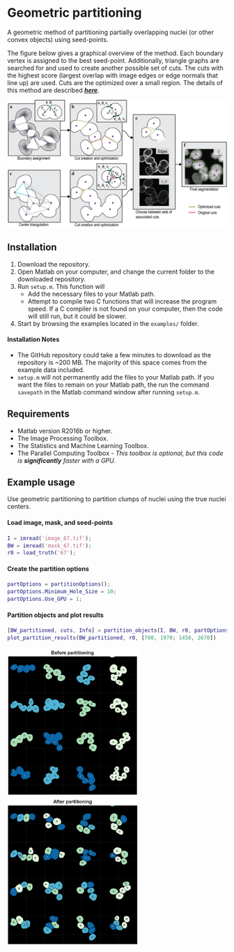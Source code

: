 # Geometric partitioning
A geometric method of partitioning partially overlapping nuclei (or other convex objects) using seed-points.

The figure below gives a graphical overview of the method. Each boundary vertex is assigned to the best seed-point. Additionally, triangle graphs are searched for and used to create another possible set of cuts. The cuts with the highest score (largest overlap with image edges or edge normals that line up) are used. Cuts are the optimized over a small region. The details of this method are described _**[here](https://arxiv.org/abs/1804.04549)**_.

![Method](/docs/method.png)


## Installation

1. Download the repository.
2. Open Matlab on your computer, and change the current folder to the downloaded repository.
3. Run `setup.m`. This function will
    * Add the necessary files to your Matlab path.
    * Attempt to compile two C functions that will increase the program speed. If a C compiler is not found on your computer, then the code will still run, but it could be slower.
4. Start by browsing the examples located in the `examples/` folder.


#### Installation Notes
* The GitHub repository could take a few minutes to download as the repository is ~200 MB. The majority of this space comes from the example data included.
* `setup.m` will not permanently add the files to your Matlab path. If you want the files to remain on your Matlab path, the run the command `savepath` in the Matlab command window after running `setup.m`.

## Requirements

* Matlab version R2016b or higher.
* The Image Processing Toolbox.
* The Statistics and Machine Learning Toolbox.
* The Parallel Computing Toolbox - _This toolbox is optional, but this code is **significantly** faster with a GPU._

## Example usage
Use geometric partitioning to partition clumps of nuclei using the true nuclei centers.

#### Load image, mask, and seed-points
```Matlab
I = imread('image_67.tif');
BW = imread('mask_67.tif');
r0 = load_truth('67');
```

#### Create the partition options
```Matlab
partOptions = partitionOptions();
partOptions.Minimum_Hole_Size = 10;
partOptions.Use_GPU = 1;
```

#### Partition objects and plot results
```Matlab
[BW_partitioned, cuts, Info] = partition_objects(I, BW, r0, partOptions);
plot_partition_results(BW_partitioned, r0, [700, 1970; 1450, 2670])
```

<img width="300" src="docs/before_part.PNG"><img width="300" src="docs/after_part.PNG">
